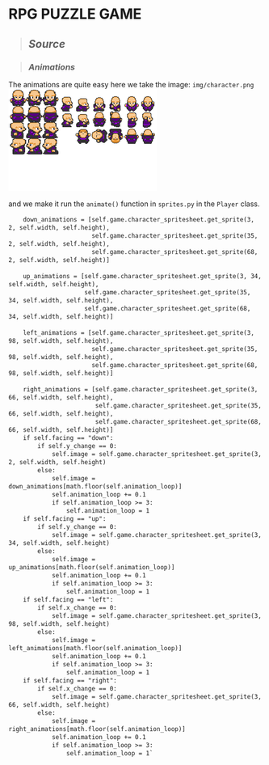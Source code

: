 
# RPG PUZZLE GAME

>## *Source*

>### *Animations*

The animations are quite easy here we take the image:
`img/character.png`
    ![img/character.png](img/character.png)


and we make it run the ` animate() ` function in `sprites.py` in the `Player` class. 

        down_animations = [self.game.character_spritesheet.get_sprite(3, 2, self.width, self.height),
                           self.game.character_spritesheet.get_sprite(35, 2, self.width, self.height),
                           self.game.character_spritesheet.get_sprite(68, 2, self.width, self.height)]

        up_animations = [self.game.character_spritesheet.get_sprite(3, 34, self.width, self.height),
                         self.game.character_spritesheet.get_sprite(35, 34, self.width, self.height),
                         self.game.character_spritesheet.get_sprite(68, 34, self.width, self.height)]

        left_animations = [self.game.character_spritesheet.get_sprite(3, 98, self.width, self.height),
                           self.game.character_spritesheet.get_sprite(35, 98, self.width, self.height),
                           self.game.character_spritesheet.get_sprite(68, 98, self.width, self.height)]

        right_animations = [self.game.character_spritesheet.get_sprite(3, 66, self.width, self.height),
                            self.game.character_spritesheet.get_sprite(35, 66, self.width, self.height),
                            self.game.character_spritesheet.get_sprite(68, 66, self.width, self.height)]
        if self.facing == "down":
            if self.y_change == 0:
                self.image = self.game.character_spritesheet.get_sprite(3, 2, self.width, self.height)
            else:
                self.image = down_animations[math.floor(self.animation_loop)]
                self.animation_loop += 0.1
                if self.animation_loop >= 3:
                    self.animation_loop = 1
        if self.facing == "up":
            if self.y_change == 0:
                self.image = self.game.character_spritesheet.get_sprite(3, 34, self.width, self.height)
            else:
                self.image = up_animations[math.floor(self.animation_loop)]
                self.animation_loop += 0.1
                if self.animation_loop >= 3:
                    self.animation_loop = 1
        if self.facing == "left":
            if self.x_change == 0:
                self.image = self.game.character_spritesheet.get_sprite(3, 98, self.width, self.height)
            else:
                self.image = left_animations[math.floor(self.animation_loop)]
                self.animation_loop += 0.1
                if self.animation_loop >= 3:
                    self.animation_loop = 1
        if self.facing == "right":
            if self.x_change == 0:
                self.image = self.game.character_spritesheet.get_sprite(3, 66, self.width, self.height)
            else:
                self.image = right_animations[math.floor(self.animation_loop)]
                self.animation_loop += 0.1
                if self.animation_loop >= 3:
                    self.animation_loop = 1`
